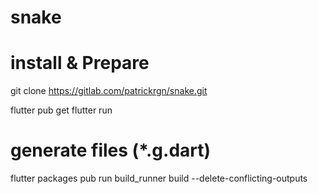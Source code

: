 # snake

# install & Prepare
git clone https://gitlab.com/patrickrgn/snake.git

flutter pub get
flutter run

# generate files (*.g.dart)
flutter packages pub run build_runner build --delete-conflicting-outputs
